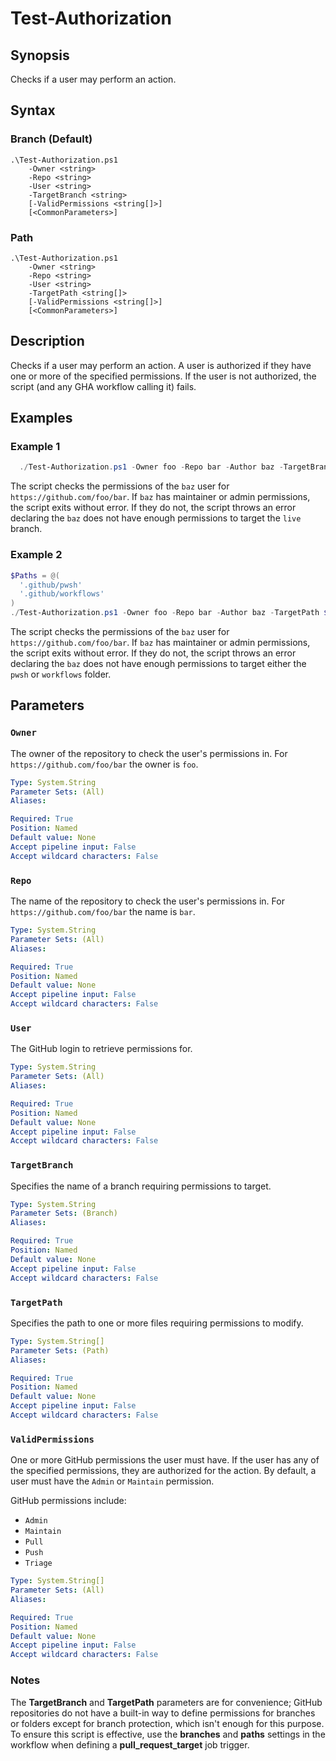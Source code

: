 # Test-Authorization

## Synopsis

Checks if a user may perform an action.

## Syntax

### Branch (Default)

```syntax
.\Test-Authorization.ps1
    -Owner <string>
    -Repo <string>
    -User <string>
    -TargetBranch <string>
    [-ValidPermissions <string[]>]
    [<CommonParameters>]
```

### Path

```syntax
.\Test-Authorization.ps1
    -Owner <string>
    -Repo <string>
    -User <string>
    -TargetPath <string[]>
    [-ValidPermissions <string[]>]
    [<CommonParameters>]
```

## Description

Checks if a user may perform an action. A user is authorized if they have one or more of the
specified permissions. If the user is not authorized, the script (and any GHA workflow calling it)
fails.

## Examples

### Example 1

```powershell
  ./Test-Authorization.ps1 -Owner foo -Repo bar -Author baz -TargetBranch live
```

The script checks the permissions of the `baz` user for `https://github.com/foo/bar`. If `baz` has
maintainer or admin permissions, the script exits without error. If they do not, the script throws
an error declaring the `baz` does not have enough permissions to target the `live` branch.

### Example 2

```powershell
$Paths = @(
  '.github/pwsh'
  '.github/workflows'
)
./Test-Authorization.ps1 -Owner foo -Repo bar -Author baz -TargetPath $Paths
```

The script checks the permissions of the `baz` user for `https://github.com/foo/bar`. If `baz` has
maintainer or admin permissions, the script exits without error. If they do not, the script throws
an error declaring the `baz` does not have enough permissions to target either the `pwsh` or
`workflows` folder.

## Parameters

### `Owner`

The owner of the repository to check the user's permissions in. For `https://github.com/foo/bar` the
owner is `foo`.

```yaml
Type: System.String
Parameter Sets: (All)
Aliases:

Required: True
Position: Named
Default value: None
Accept pipeline input: False
Accept wildcard characters: False
```

### `Repo`

The name of the repository to check the user's permissions in. For `https://github.com/foo/bar` the
name is `bar`.

```yaml
Type: System.String
Parameter Sets: (All)
Aliases:

Required: True
Position: Named
Default value: None
Accept pipeline input: False
Accept wildcard characters: False
```

### `User`

The GitHub login to retrieve permissions for.

```yaml
Type: System.String
Parameter Sets: (All)
Aliases:

Required: True
Position: Named
Default value: None
Accept pipeline input: False
Accept wildcard characters: False
```

### `TargetBranch`

Specifies the name of a branch requiring permissions to target.

```yaml
Type: System.String
Parameter Sets: (Branch)
Aliases:

Required: True
Position: Named
Default value: None
Accept pipeline input: False
Accept wildcard characters: False
```

### `TargetPath`

Specifies the path to one or more files requiring permissions to modify.

```yaml
Type: System.String[]
Parameter Sets: (Path)
Aliases:

Required: True
Position: Named
Default value: None
Accept pipeline input: False
Accept wildcard characters: False
```

### `ValidPermissions`

One or more GitHub permissions the user must have. If the user has any of the specified permissions,
they are authorized for the action. By default, a user must have the `Admin` or `Maintain`
permission.

GitHub permissions include:

- `Admin`
- `Maintain`
- `Pull`
- `Push`
- `Triage`

```yaml
Type: System.String[]
Parameter Sets: (All)
Aliases:

Required: True
Position: Named
Default value: None
Accept pipeline input: False
Accept wildcard characters: False
```

### Notes

The **TargetBranch** and **TargetPath** parameters are for convenience; GitHub repositories do not
have a built-in way to define permissions for branches or folders except for branch protection,
which isn't enough for this purpose. To ensure this script is effective, use the **branches**
and **paths** settings in the workflow when defining a **pull_request_target** job trigger.